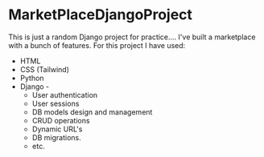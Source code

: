 # MarketPlaceDjangoProject
This is just a random Django project for practice.... I've built a marketplace with a bunch of features.
For this project I have used:
  * HTML
  * CSS (Tailwind)
  * Python
  * Django -
    * User authentication
    * User sessions
    * DB models design and management
    * CRUD operations
    * Dynamic URL's
    * DB migrations.
    * etc.

